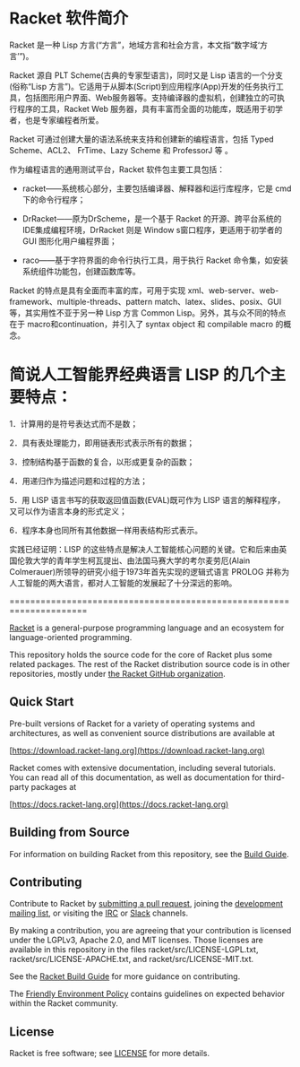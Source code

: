 # Racket 软件简介

Racket 是一种 Lisp 方言(“方言”，地域方言和社会方言，本文指“数字域‘方言’”)。

Racket 源自 PLT Scheme(古典的专家型语言)，同时又是 Lisp 语言的一个分支(俗称“Lisp 方言”)。它适用于从脚本(Script)到应用程序(App)开发的任务执行工具，包括图形用户界面、Web服务器等。支持编译器的虚拟机，创建独立的可执行程序的工具，Racket Web 服务器，具有丰富而全面的功能库，既适用于初学者，也是专家编程者所爱。

Racket 可通过创建大量的语法系统来支持和创建新的编程语言，包括 Typed Scheme、ACL2、 FrTime、Lazy Scheme 和 ProfessorJ 等 。

作为编程语言的通用测试平台，Racket 软件包主要工具包括：

* racket——系统核心部分，主要包括编译器、解释器和运行库程序，它是 cmd 下的命令行程序；

* DrRacket——原为DrScheme，是一个基于 Racket 的开源、跨平台系统的IDE集成编程环境，DrRacket 则是 Window s窗口程序，更适用于初学者的 GUI 图形化用户编程界面；

* raco——基于字符界面的命令行执行工具，用于执行 Racket 命令集，如安装系统组件功能包，创建函数库等。

Racket 的特点是具有全面而丰富的库，可用于实现 xml、web-server、web-framework、multiple-threads、pattern match、latex、slides、posix、GUI等，其实用性不亚于另一种 Lisp 方言 Common Lisp。另外，其与众不同的特点在于 macro和continuation，并引入了 syntax object 和 compilable macro 的概念。

# 简说人工智能界经典语言 LISP 的几个主要特点：

1．计算用的是符号表达式而不是数；

2．具有表处理能力，即用链表形式表示所有的数据；

3．控制结构基于函数的复合，以形成更复杂的函数；

4．用递归作为描述问题和过程的方法；

5．用 LISP 语言书写的获取返回值函数(EVAL)既可作为 LISP 语言的解释程序，又可以作为语言本身的形式定义；

6．程序本身也同所有其他数据一样用表结构形式表示。

实践已经证明：LISP 的这些特点是解决人工智能核心问题的关键。它和后来由英国伦敦大学的青年学生柯瓦提出、由法国马赛大学的考尔麦劳厄(Alain Colmerauer)所领导的研究小组于1973年首先实现的逻辑式语言 PROLOG 并称为人工智能的两大语言，都对人工智能的发展起了十分深远的影响。

=====================================================================



[Racket](https://racket-lang.org/) is a general-purpose programming
language and an ecosystem for language-oriented programming.

This repository holds the source code for the core of Racket plus some
related packages. The rest of the Racket distribution source code is
in other repositories, mostly under [the Racket GitHub
organization](https://github.com/racket).

Quick Start
-----------

Pre-built versions of Racket for a variety of operating systems and
architectures, as well as convenient source distributions are
available at

  [https://download.racket-lang.org](https://download.racket-lang.org)

Racket comes with extensive documentation, including several tutorials.
You can read all of this documentation, as well as documentation for
third-party packages at

  [https://docs.racket-lang.org](https://docs.racket-lang.org)

Building from Source
--------------------

For information on building Racket from this repository, see the
[Build Guide](build.md).

Contributing
------------

Contribute to Racket by [submitting a pull request](https://github.com/racket/racket), joining the
[development mailing list](https://lists.racket-lang.org), or visiting
the [IRC](https://botbot.me/freenode/racket/) or [Slack](https://racket-slack.herokuapp.com/) channels.

By making a contribution, you are agreeing that your contribution is
licensed under the LGPLv3, Apache 2.0, and MIT licenses. Those
licenses are available in this repository in the files
racket/src/LICENSE-LGPL.txt, racket/src/LICENSE-APACHE.txt, and
racket/src/LICENSE-MIT.txt.

See the [Racket Build Guide](build.md) for more guidance on
contributing.

The [Friendly Environment Policy](https://racket-lang.org/friendly.html) contains guidelines on expected behavior within the Racket community.

License
-------

Racket is free software; see [LICENSE](LICENSE) for more details.
